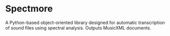 Spectmore
=========

A Python-based object-oriented library designed for automatic transcription of sound files using spectral analysis. Outputs MusicXML documents.